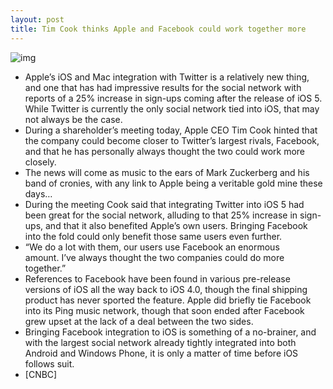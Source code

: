 ```yaml
---
layout: post
title: Tim Cook thinks Apple and Facebook could work together more
---
```

![img](http://media.idownloadblog.com/wp-content/uploads/2012/02/facebook-app-ios-iphone-ipad.jpeg)
* Apple’s iOS and Mac integration with Twitter is a relatively new thing, and one that has had impressive results for the social network with reports of a 25% increase in sign-ups coming after the release of iOS 5. While Twitter is currently the only social network tied into iOS, that may not always be the case.
* During a shareholder’s meeting today, Apple CEO Tim Cook hinted that the company could become closer to Twitter’s largest rivals, Facebook, and that he has personally always thought the two could work more closely.
* The news will come as music to the ears of Mark Zuckerberg and his band of cronies, with any link to Apple being a veritable gold mine these days…
* During the meeting Cook said that integrating Twitter into iOS 5 had been great for the social network, alluding to that 25% increase in sign-ups, and that it also benefited Apple’s own users. Bringing Facebook into the fold could only benefit those same users even further.
* “We do a lot with them, our users use Facebook an enormous amount. I’ve always thought the two companies could do more together.”
* References to Facebook have been found in various pre-release versions of iOS all the way back to iOS 4.0, though the final shipping product has never sported the feature. Apple did briefly tie Facebook into its Ping music network, though that soon ended after Facebook grew upset at the lack of a deal between the two sides.
* Bringing Facebook integration to iOS is something of a no-brainer, and with the largest social network already tightly integrated into both Android and Windows Phone, it is only a matter of time before iOS follows suit.
* [CNBC]

